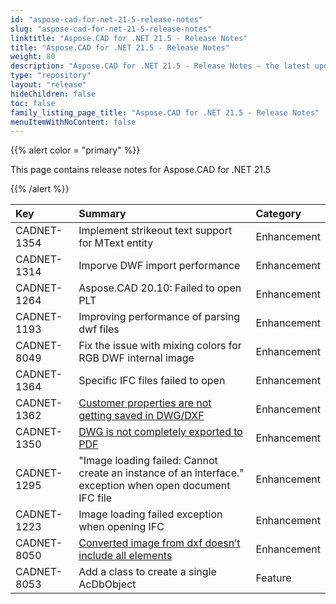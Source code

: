 ```yaml
---
id: "aspose-cad-for-net-21-5-release-notes"
slug: "aspose-cad-for-net-21-5-release-notes"
linktitle: "Aspose.CAD for .NET 21.5 - Release Notes"
title: "Aspose.CAD for .NET 21.5 - Release Notes"
weight: 80
description: "Aspose.CAD for .NET 21.5 - Release Notes – the latest updates and fixes."
type: "repository"
layout: "release"
hideChildren: false
toc: false
family_listing_page_title: "Aspose.CAD for .NET 21.5 - Release Notes"
menuItemWithNoContent: false
---
```


{{% alert color = "primary" %}}

This page contains release notes for Aspose.CAD for .NET 21.5

{{% /alert %}}


|**Key**|**Summary**|**Category**|
| :- | :- | :- |
| CADNET-1354 | Implement strikeout text support for MText entity | Enhancement |
| CADNET-1314 | Imporve DWF import performance | Enhancement |
| CADNET-1264 | Aspose.CAD 20.10: Failed to open PLT | Enhancement |
| CADNET-1193 | Improving performance of parsing dwf files | Enhancement |
| CADNET-8049 | Fix the issue with mixing colors for RGB DWF internal image | Enhancement |
| CADNET-1364 | Specific IFC files failed to open | Enhancement |
| CADNET-1362 | [Customer properties are not getting saved in DWG/DXF](https://forum.aspose.com/t/cadimage-header-data-is-not-saved/226780) | Enhancement |
| CADNET-1350 | [DWG is not completely exported to PDF](https://forum.aspose.com/t/file-missing-data-on-conversion/226110/8) | Enhancement |
| CADNET-1295 | "Image loading failed: Cannot create an instance of an interface." exception when open document IFC file | Enhancement |
| CADNET-1223 | Image loading failed exception when opening IFC | Enhancement |
| CADNET-8050 | [Converted image from dxf doesn’t include all elements](https://forum.aspose.com/t/converted-image-from-dxf-doesnt-include-all-elements-layer-is-not-removed-completely/228058/4) | Enhancement |
| CADNET-8053 | Add a class to create a single AcDbObject | Feature |
